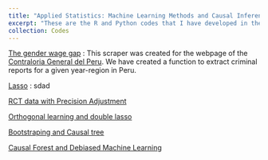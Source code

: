 ```yaml
---
title: "Applied Statistics: Machine Learning Methods and Causal Inference in Economic Analysis "
excerpt: "These are the R and Python codes that I have developed in the course Applied Statistics: Machine Learning Methods and Causal Inference in Economic Analysis course with my colleagues Sonia Asto and Nicole Linares."
collection: Codes
---
```

[The gender wage gap](https://github.com/deecc/AS/tree/main/The%20gender%20wage%20gap)  : This scraper was created for the webpage of the [Contraloria General del Peru](https://appbp.contraloria.gob.pe/BuscadorCGR/Informes/Avanzado.html). We have created a function to extract criminal reports for a given year-region in Peru.

[Lasso](https://github.com/deecc/AS/tree/main/Lasso-data%20splitting) : sdad


[RCT data with Precision Adjustment](https://github.com/deecc/AS/tree/main/RCT%20data%20with%20Precision%20Adjustment)


[Orthogonal learning and double lasso](https://github.com/deecc/AS/tree/main/Orthogonal%20learning%20and%20double%20lasso) 


[Bootstraping and Causal tree](https://github.com/deecc/AS/tree/main/Bootstraping%20and%20Causal%20tree)




[Causal Forest and Debiased Machine Learning](https://github.com/deecc/AS/tree/main/Causal%20Forest%20and%20Debiased%20Machine%20Learning)